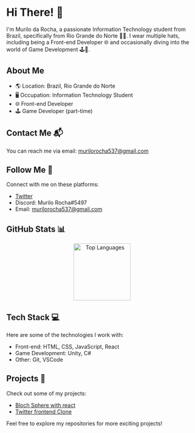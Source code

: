 # Hi There! 👋

I'm Murilo da Rocha, a passionate Information Technology student from Brazil, specifically from Rio Grande do Norte 🌵🌵. I wear multiple hats, including being a Front-end Developer 🌐 and occasionally diving into the world of Game Development 🕹️👾.

## About Me

- 🌎 Location: Brazil, Rio Grande do Norte
- 🖥️ Occupation: Information Technology Student
- 🌐 Front-end Developer
- 🕹️ Game Developer (part-time)

## Contact Me 📬

You can reach me via email: [murilorocha537@gmail.com](mailto:murilorocha537@gmail.com)

## Follow Me 🚀

Connect with me on these platforms:

- [Twitter](https://twitter.com/Da_Rocha01)
- Discord: Murilo Rocha#5497
- Email: [murilorocha537@gmail.com](mailto:murilorocha537@gmail.com)

## GitHub Stats 📊

<div align="center">
  <img src="https://github-readme-stats.vercel.app/api/top-langs/?username=th3-rocha&layout=compact&theme=dracula" height="150" alt="Top Languages" />
</div>

## Tech Stack 💻

Here are some of the technologies I work with:

- Front-end: HTML, CSS, JavaScript, React
- Game Development: Unity, C#
- Other: Git, VSCode

## Projects 🚀

Check out some of my projects:

- [Bloch Sphere with react](https://github.com/th3-Rocha/Bloch-sphere-with-React-Three-Fiber)
- [Twitter frontend Clone](https://github.com/th3-Rocha/Sibite-react)

Feel free to explore my repositories for more exciting projects!

